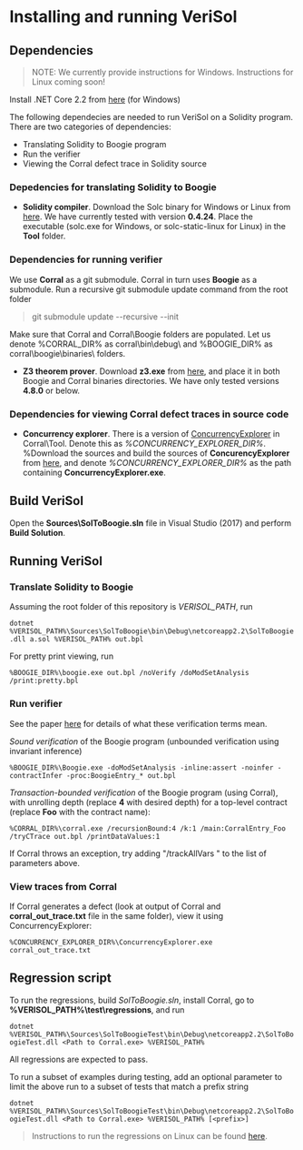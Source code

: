 # Installing and running VeriSol

## Dependencies

> NOTE: We currently provide instructions for Windows. Instructions for Linux coming soon!

Install .NET Core 2.2 from [here](https://dotnet.microsoft.com/download/dotnet-core/2.2#sdk-2.2.106) (for Windows)

The following dependecies are needed to run VeriSol on a Solidity program. There are two categories of dependencies:
   - Translating Solidity to Boogie program
   - Run the verifier
   - Viewing the Corral defect trace in Solidity source 

### Depedencies for translating Solidity to Boogie 
   - __Solidity compiler__. Download the Solc binary for Windows or Linux from [here](https://github.com/ethereum/solidity/releases/tag/v0.4.24). We have currently tested with version __0.4.24__. Place the executable (solc.exe for Windows, or solc-static-linux for Linux) in the **Tool** folder.
   
### Dependencies for running verifier

We use **Corral** as a git submodule. Corral in turn uses **Boogie** as a submodule. 
Run a recursive git submodule update command from the root folder

> git submodule update --recursive --init

Make sure that Corral and Corral\Boogie folders are populated. 
Let us denote %CORRAL_DIR% as corral\bin\debug\ and %BOOGIE_DIR% as corral\boogie\binaries\ folders.

   - __Z3 theorem prover__. Download **z3.exe** from [here](https://github.com/Z3Prover/z3), and place it in both Boogie and Corral binaries directories. We have only tested versions **4.8.0** or below.
   
### Dependencies for viewing Corral defect traces in source code
   - __Concurrency explorer__. There is a version of [ConcurrencyExplorer](https://github.com/LeeSanderson/Chess) in Corral\Tool\. Denote this as _%CONCURRENCY_EXPLORER_DIR%_.
%Download the sources and build the sources of **ConcurencyExplorer** from [here](https://github.com/LeeSanderson/Chess), and denote _%CONCURRENCY_EXPLORER_DIR%_ as the path containing **ConcurrencyExplorer.exe**.

## Build VeriSol

Open the __Sources\SolToBoogie.sln__ file in Visual Studio (2017) and perform __Build Solution__. 

## Running VeriSol

### Translate Solidity to Boogie
Assuming the root folder of this repository is *VERISOL_PATH*, run 

`dotnet %VERISOL_PATH%\Sources\SolToBoogie\bin\Debug\netcoreapp2.2\SolToBoogie.dll a.sol %VERISOL_PATH% out.bpl`

For pretty print viewing, run

 `%BOOGIE_DIR%\boogie.exe out.bpl /noVerify /doModSetAnalysis /print:pretty.bpl`


### Run verifier
See the paper [here](https://arxiv.org/abs/1812.08829) for details of what these verification terms mean.

*Sound verification* of the Boogie program (unbounded verification using invariant inference)

`%BOOGIE_DIR%\Boogie.exe -doModSetAnalysis -inline:assert -noinfer -contractInfer -proc:BoogieEntry_* out.bpl`

*Transaction-bounded verification* of the Boogie program (using Corral), with unrolling depth (replace **4** with desired depth) for a top-level contract (replace **Foo** with the contract name):

`%CORRAL_DIR%\corral.exe /recursionBound:4 /k:1 /main:CorralEntry_Foo /tryCTrace out.bpl /printDataValues:1`

If Corral throws an exception, try adding "/trackAllVars " to the list of parameters above.  

### View traces from Corral
If Corral generates a defect (look at output of Corral and **corral_out_trace.txt** file in the same folder), view it using ConcurrencyExplorer: 

`%CONCURRENCY_EXPLORER_DIR%\ConcurrencyExplorer.exe corral_out_trace.txt`

## Regression script

To run the regressions, build *SolToBoogie.sln*, install Corral, go to **%VERISOL_PATH%\test\regressions**, and run

`dotnet %VERISOL_PATH%\Sources\SolToBoogieTest\bin\Debug\netcoreapp2.2\SolToBoogieTest.dll <Path to Corral.exe> %VERISOL_PATH%`

All regressions are expected to pass. 

To run a subset of examples during testing, add an optional parameter to limit the above run to a subset of tests that match a prefix string *<prefix>*

`dotnet %VERISOL_PATH%\Sources\SolToBoogieTest\bin\Debug\netcoreapp2.2\SolToBoogieTest.dll <Path to Corral.exe> %VERISOL_PATH% [<prefix>]`

> Instructions to run the regressions on Linux can be found [here](https://github.com/Microsoft/verisol/wiki/How-to-run-regressions-in-Linux). 

